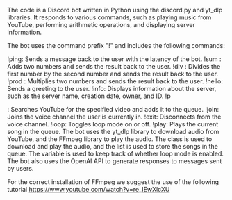 The code is a Discord bot written in Python using the discord.py and yt_dlp libraries. It responds to various commands, such as playing music from YouTube, performing arithmetic operations, and displaying server information.

The bot uses the command prefix "!" and includes the following commands:

!ping: Sends a message back to the user with the latency of the bot.
!sum <numOne> <numTwo>: Adds two numbers and sends the result back to the user.
!div <numOne> <numTwo>: Divides the first number by the second number and sends the result back to the user.
!prod <numOne> <numTwo>: Multiplies two numbers and sends the result back to the user.
!hello: Sends a greeting to the user.
!info: Displays information about the server, such as the server name, creation date, owner, and ID.
!p <search>: Searches YouTube for the specified video and adds it to the queue.
!join: Joins the voice channel the user is currently in.
!exit: Disconnects from the voice channel.
!loop: Toggles loop mode on or off.
!play: Plays the current song in the queue.
The bot uses the yt_dlp library to download audio from YouTube, and the FFmpeg library to play the audio. The  class is used to download and play the audio, and the  list is used to store the songs in the queue. The  variable is used to keep track of whether loop mode is enabled. The bot also uses the OpenAI API to generate responses to messages sent by users.

For the correct installation of FFmpeg we suggest the use of the following tutorial 
https://www.youtube.com/watch?v=re_IEwXlcXU


